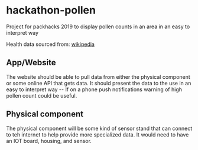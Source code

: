 # hackathon-pollen

Project for packhacks 2019 to display pollen counts in an area in an easy to interpret way

Health data sourced from: [wikipedia](https://en.wikipedia.org/wiki/Air_quality_index)

## App/Website

The website should be able to pull data from either the physical component or some online API that gets data.
It should present the data to the use in an easy to interpret way -- If on a phone push notifications warning of high pollen count could be useful.

## Physical component

The physical component will be some kind of sensor stand that can connect to teh internet to help provide more specialized data.
It would need to have an IOT board, housing, and sensor.
